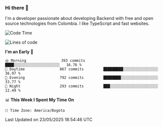 ### Hi there 👋

I'm a developer passionate about developing Backend with free and open source technologies from Colombia. I like TypeScript and fast websites.

<!--START_SECTION:waka-->
![Code Time](http://img.shields.io/badge/Code%20Time-5%2C353%20hrs%2052%20mins-blue)

![Lines of code](https://img.shields.io/badge/From%20Hello%20World%20I%27ve%20Written-5.2%20million%20lines%20of%20code-blue)

**I'm an Early 🐤** 

```text
🌞 Morning                393 commits         ████░░░░░░░░░░░░░░░░░░░░░   16.76 % 
🌆 Daytime                867 commits         █████████░░░░░░░░░░░░░░░░   36.97 % 
🌃 Evening                792 commits         ████████░░░░░░░░░░░░░░░░░   33.77 % 
🌙 Night                  293 commits         ███░░░░░░░░░░░░░░░░░░░░░░   12.49 % 
```


📊 **This Week I Spent My Time On** 

```text
🕑︎ Time Zone: America/Bogota
```


 Last Updated on 23/05/2025 18:54:46 UTC
<!--END_SECTION:waka-->
